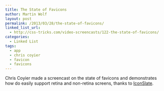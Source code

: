 ```yaml
---
title: The State of Favicons
author: Martin Wolf
layout: post
permalink: /2013/03/28/the-state-of-favicons/
linked_list_url:
  - http://css-tricks.com/video-screencasts/122-the-state-of-favicons/
categories:
  - Linked List
tags:
  - app
  - chris coyier
  - favicon
  - favicons
---
```

Chris Coyier made a screencast on the state of favicons and demonstrates how do easily support retina and non-retina screens, thanks to [IconSlate][1].

 [1]: http://www.kodlian.com/apps/icon-slate